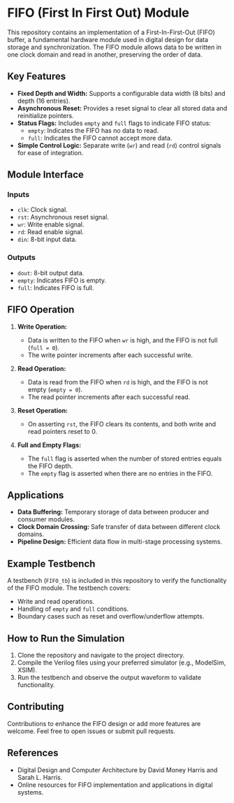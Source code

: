 # FIFO (First In First Out) Module

This repository contains an implementation of a First-In-First-Out (FIFO) buffer, a fundamental hardware module used in digital design for data storage and synchronization. The FIFO module allows data to be written in one clock domain and read in another, preserving the order of data.

## Key Features

- **Fixed Depth and Width:** Supports a configurable data width (8 bits) and depth (16 entries).
- **Asynchronous Reset:** Provides a reset signal to clear all stored data and reinitialize pointers.
- **Status Flags:** Includes `empty` and `full` flags to indicate FIFO status:
  - `empty`: Indicates the FIFO has no data to read.
  - `full`: Indicates the FIFO cannot accept more data.
- **Simple Control Logic:** Separate write (`wr`) and read (`rd`) control signals for ease of integration.

## Module Interface

### Inputs
- `clk`: Clock signal.
- `rst`: Asynchronous reset signal.
- `wr`: Write enable signal.
- `rd`: Read enable signal.
- `din`: 8-bit input data.

### Outputs
- `dout`: 8-bit output data.
- `empty`: Indicates FIFO is empty.
- `full`: Indicates FIFO is full.

## FIFO Operation

1. **Write Operation:**
   - Data is written to the FIFO when `wr` is high, and the FIFO is not full (`full = 0`).
   - The write pointer increments after each successful write.

2. **Read Operation:**
   - Data is read from the FIFO when `rd` is high, and the FIFO is not empty (`empty = 0`).
   - The read pointer increments after each successful read.

3. **Reset Operation:**
   - On asserting `rst`, the FIFO clears its contents, and both write and read pointers reset to 0.

4. **Full and Empty Flags:**
   - The `full` flag is asserted when the number of stored entries equals the FIFO depth.
   - The `empty` flag is asserted when there are no entries in the FIFO.

## Applications

- **Data Buffering:** Temporary storage of data between producer and consumer modules.
- **Clock Domain Crossing:** Safe transfer of data between different clock domains.
- **Pipeline Design:** Efficient data flow in multi-stage processing systems.

## Example Testbench

A testbench (`FIFO_tb`) is included in this repository to verify the functionality of the FIFO module. The testbench covers:
- Write and read operations.
- Handling of `empty` and `full` conditions.
- Boundary cases such as reset and overflow/underflow attempts.

## How to Run the Simulation

1. Clone the repository and navigate to the project directory.
2. Compile the Verilog files using your preferred simulator (e.g., ModelSim, XSIM).
3. Run the testbench and observe the output waveform to validate functionality.

## Contributing

Contributions to enhance the FIFO design or add more features are welcome. Feel free to open issues or submit pull requests.

## References

- Digital Design and Computer Architecture by David Money Harris and Sarah L. Harris.
- Online resources for FIFO implementation and applications in digital systems.




